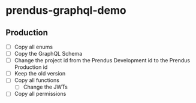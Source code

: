 # prendus-graphql-demo

## Production

- [ ] Copy all enums
- [ ] Copy the GraphQL Schema
- [ ] Change the project id from the Prendus Development id to the Prendus Production id
- [ ] Keep the old version
- [ ] Copy all functions
  - [ ] Change the JWTs
- [ ] Copy all permissions
